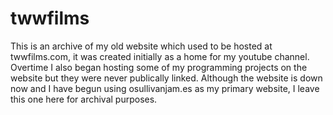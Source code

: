 twwfilms
==================
This is an archive of my old website which used to be hosted at twwfilms.com, it was created initially as a home for my youtube channel. Overtime I also began hosting some of my programming projects on the website but they were never publically linked.
Although the website is down now and I have begun using osullivanjam.es as my primary website, I leave this one here for archival purposes.
